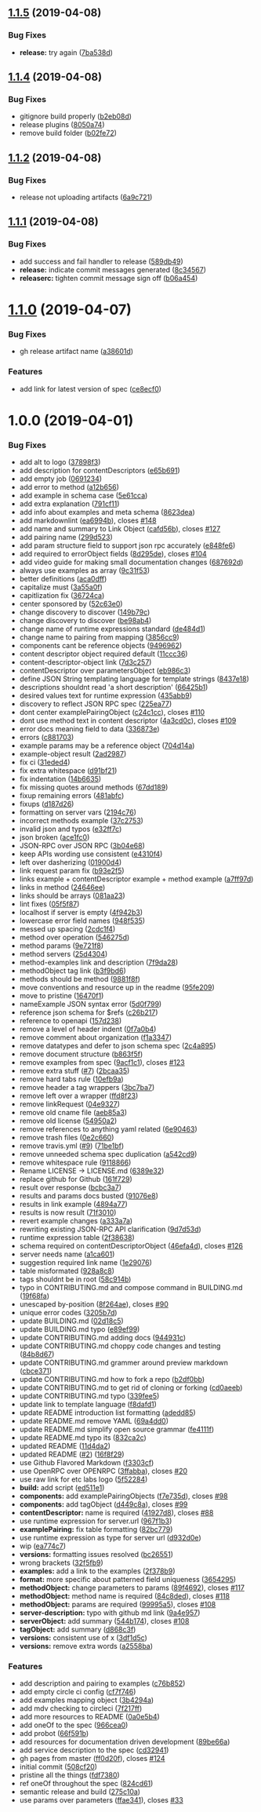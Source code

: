 ## [1.1.5](https://github.com/open-rpc/spec/compare/1.1.4...1.1.5) (2019-04-08)


### Bug Fixes

* **release:** try again ([7ba538d](https://github.com/open-rpc/spec/commit/7ba538d))

## [1.1.4](https://github.com/open-rpc/spec/compare/1.1.3...1.1.4) (2019-04-08)


### Bug Fixes

* gitignore build properly ([b2eb08d](https://github.com/open-rpc/spec/commit/b2eb08d))
* release plugins ([8050a74](https://github.com/open-rpc/spec/commit/8050a74))
* remove build folder ([b02fe72](https://github.com/open-rpc/spec/commit/b02fe72))

## [1.1.2](https://github.com/open-rpc/spec/compare/1.1.1...1.1.2) (2019-04-08)


### Bug Fixes

* release not uploading artifacts ([6a9c721](https://github.com/open-rpc/spec/commit/6a9c721))

## [1.1.1](https://github.com/open-rpc/spec/compare/1.1.0...1.1.1) (2019-04-08)


### Bug Fixes

* add success and fail handler to release ([589db49](https://github.com/open-rpc/spec/commit/589db49))
* **release:** indicate commit messages generated ([8c34567](https://github.com/open-rpc/spec/commit/8c34567))
* **releaserc:** tighten commit message sign off ([b06a454](https://github.com/open-rpc/spec/commit/b06a454))

# [1.1.0](https://github.com/open-rpc/spec/compare/1.0.0...1.1.0) (2019-04-07)


### Bug Fixes

* gh release artifact name ([a38601d](https://github.com/open-rpc/spec/commit/a38601d))


### Features

* add link for latest version of spec ([ce8ecf0](https://github.com/open-rpc/spec/commit/ce8ecf0))

# 1.0.0 (2019-04-01)


### Bug Fixes

* add alt to logo ([37898f3](https://github.com/open-rpc/spec/commit/37898f3))
* add description for contentDescriptors ([e65b691](https://github.com/open-rpc/spec/commit/e65b691))
* add empty job ([0691234](https://github.com/open-rpc/spec/commit/0691234))
* add error to method ([a12b656](https://github.com/open-rpc/spec/commit/a12b656))
* add example in schema case ([5e61cca](https://github.com/open-rpc/spec/commit/5e61cca))
* add extra explanation ([791cf11](https://github.com/open-rpc/spec/commit/791cf11))
* add info about examples and meta schema ([8623dea](https://github.com/open-rpc/spec/commit/8623dea))
* add markdownlint ([ea6994b](https://github.com/open-rpc/spec/commit/ea6994b)), closes [#148](https://github.com/open-rpc/spec/issues/148)
* add name and summary to Link Object ([cafd56b](https://github.com/open-rpc/spec/commit/cafd56b)), closes [#127](https://github.com/open-rpc/spec/issues/127)
* add pairing name ([299d523](https://github.com/open-rpc/spec/commit/299d523))
* add param structure field to support json rpc accurately ([e848fe6](https://github.com/open-rpc/spec/commit/e848fe6))
* add required to errorObject fields ([8d295de](https://github.com/open-rpc/spec/commit/8d295de)), closes [#104](https://github.com/open-rpc/spec/issues/104)
* add video guide for making small documentation changes ([687692d](https://github.com/open-rpc/spec/commit/687692d))
* always use examples as array ([9c31f53](https://github.com/open-rpc/spec/commit/9c31f53))
* better definitions ([aca0dff](https://github.com/open-rpc/spec/commit/aca0dff))
* capitalize must ([3a55a0f](https://github.com/open-rpc/spec/commit/3a55a0f))
* capitlization fix ([36724ca](https://github.com/open-rpc/spec/commit/36724ca))
* center sponsored by ([52c63e0](https://github.com/open-rpc/spec/commit/52c63e0))
* change discovery to discover ([149b79c](https://github.com/open-rpc/spec/commit/149b79c))
* change discovery to discover ([be98ab4](https://github.com/open-rpc/spec/commit/be98ab4))
* change name of runtime expressions standard ([de484d1](https://github.com/open-rpc/spec/commit/de484d1))
* change name to pairing from mapping ([3856cc9](https://github.com/open-rpc/spec/commit/3856cc9))
* components cant be reference objects ([9496962](https://github.com/open-rpc/spec/commit/9496962))
* content descriptor object required default ([11ccc36](https://github.com/open-rpc/spec/commit/11ccc36))
* content-descriptor-object link ([7d3c257](https://github.com/open-rpc/spec/commit/7d3c257))
* contentDescriptor over parametersObject ([eb986c3](https://github.com/open-rpc/spec/commit/eb986c3))
* define JSON String templating language for template strings ([8437e18](https://github.com/open-rpc/spec/commit/8437e18))
* descriptions shouldnt read 'a short description' ([66425b1](https://github.com/open-rpc/spec/commit/66425b1))
* desired values text for runtime expression ([435abb9](https://github.com/open-rpc/spec/commit/435abb9))
* discovery to reflect JSON RPC spec ([225ea77](https://github.com/open-rpc/spec/commit/225ea77))
* dont center examplePairingObject ([c24c1cc](https://github.com/open-rpc/spec/commit/c24c1cc)), closes [#110](https://github.com/open-rpc/spec/issues/110)
* dont use method text in content descriptor ([4a3cd0c](https://github.com/open-rpc/spec/commit/4a3cd0c)), closes [#109](https://github.com/open-rpc/spec/issues/109)
* error docs meaning field to data ([336873e](https://github.com/open-rpc/spec/commit/336873e))
* errors ([c881703](https://github.com/open-rpc/spec/commit/c881703))
* example params may be a reference object ([704d14a](https://github.com/open-rpc/spec/commit/704d14a))
* example-object result ([2ad2987](https://github.com/open-rpc/spec/commit/2ad2987))
* fix ci ([31eded4](https://github.com/open-rpc/spec/commit/31eded4))
* fix extra whitespace ([d91bf21](https://github.com/open-rpc/spec/commit/d91bf21))
* fix indentation ([14b6635](https://github.com/open-rpc/spec/commit/14b6635))
* fix missing quotes around methods ([67dd189](https://github.com/open-rpc/spec/commit/67dd189))
* fixup remaining errors ([481abfc](https://github.com/open-rpc/spec/commit/481abfc))
* fixups ([d187d26](https://github.com/open-rpc/spec/commit/d187d26))
* formatting on server vars ([2194c76](https://github.com/open-rpc/spec/commit/2194c76))
* incorrect methods example ([37c2753](https://github.com/open-rpc/spec/commit/37c2753))
* invalid json and typos ([e32ff7c](https://github.com/open-rpc/spec/commit/e32ff7c))
* json broken ([ace1fc0](https://github.com/open-rpc/spec/commit/ace1fc0))
* JSON-RPC over JSON RPC ([3b04e68](https://github.com/open-rpc/spec/commit/3b04e68))
* keep APIs wording use consistent ([e4310f4](https://github.com/open-rpc/spec/commit/e4310f4))
* left over dasherizing ([01900d4](https://github.com/open-rpc/spec/commit/01900d4))
* link request param fix ([b93e2f5](https://github.com/open-rpc/spec/commit/b93e2f5))
* links example + contentDescriptor example + method example ([a7ff97d](https://github.com/open-rpc/spec/commit/a7ff97d))
* links in method ([24646ee](https://github.com/open-rpc/spec/commit/24646ee))
* links should be arrays ([081aa23](https://github.com/open-rpc/spec/commit/081aa23))
* lint fixes ([05f5f87](https://github.com/open-rpc/spec/commit/05f5f87))
* localhost if server is empty ([4f942b3](https://github.com/open-rpc/spec/commit/4f942b3))
* lowercase error field names ([948f535](https://github.com/open-rpc/spec/commit/948f535))
* messed up spacing ([2cdc1f4](https://github.com/open-rpc/spec/commit/2cdc1f4))
* method over operation ([546275d](https://github.com/open-rpc/spec/commit/546275d))
* method params ([9e721f8](https://github.com/open-rpc/spec/commit/9e721f8))
* method servers ([25d4304](https://github.com/open-rpc/spec/commit/25d4304))
* method-examples link and description ([7f9da28](https://github.com/open-rpc/spec/commit/7f9da28))
* methodObject tag link ([b3f9bd6](https://github.com/open-rpc/spec/commit/b3f9bd6))
* methods should be method ([9881f8f](https://github.com/open-rpc/spec/commit/9881f8f))
* move conventions and resource up in the readme ([95fe209](https://github.com/open-rpc/spec/commit/95fe209))
* move to pristine ([16470f1](https://github.com/open-rpc/spec/commit/16470f1))
* nameExample JSON syntax error ([5d0f799](https://github.com/open-rpc/spec/commit/5d0f799))
* reference json schema for $refs ([c26b217](https://github.com/open-rpc/spec/commit/c26b217))
* reference to openapi ([157d238](https://github.com/open-rpc/spec/commit/157d238))
* remove a level of header indent ([0f7a0b4](https://github.com/open-rpc/spec/commit/0f7a0b4))
* remove comment about organization ([f1a3347](https://github.com/open-rpc/spec/commit/f1a3347))
* remove datatypes and defer to json schema spec ([2c4a895](https://github.com/open-rpc/spec/commit/2c4a895))
* remove document structure ([b863f5f](https://github.com/open-rpc/spec/commit/b863f5f))
* remove examples from spec ([9acf1c1](https://github.com/open-rpc/spec/commit/9acf1c1)), closes [#123](https://github.com/open-rpc/spec/issues/123)
* remove extra stuff ([#7](https://github.com/open-rpc/spec/issues/7)) ([2bcaa35](https://github.com/open-rpc/spec/commit/2bcaa35))
* remove hard tabs rule ([10efb9a](https://github.com/open-rpc/spec/commit/10efb9a))
* remove header a tag wrappers ([3bc7ba7](https://github.com/open-rpc/spec/commit/3bc7ba7))
* remove left over a wrapper ([ffd8f23](https://github.com/open-rpc/spec/commit/ffd8f23))
* remove linkRequest ([04e9327](https://github.com/open-rpc/spec/commit/04e9327))
* remove old cname file ([aeb85a3](https://github.com/open-rpc/spec/commit/aeb85a3))
* remove old license ([54950a2](https://github.com/open-rpc/spec/commit/54950a2))
* remove references to anything yaml related ([6e90463](https://github.com/open-rpc/spec/commit/6e90463))
* remove trash files ([0e2c660](https://github.com/open-rpc/spec/commit/0e2c660))
* remove travis.yml ([#9](https://github.com/open-rpc/spec/issues/9)) ([71be1bf](https://github.com/open-rpc/spec/commit/71be1bf))
* remove unneeded schema spec duplication ([a542cd9](https://github.com/open-rpc/spec/commit/a542cd9))
* remove whitespace rule ([9118866](https://github.com/open-rpc/spec/commit/9118866))
* Rename LICENSE -> LICENSE.md ([6389e32](https://github.com/open-rpc/spec/commit/6389e32))
* replace github for Github ([161f729](https://github.com/open-rpc/spec/commit/161f729))
* result over response ([bcbc3a7](https://github.com/open-rpc/spec/commit/bcbc3a7))
* results and params docs busted ([91076e8](https://github.com/open-rpc/spec/commit/91076e8))
* results in link example ([4894a77](https://github.com/open-rpc/spec/commit/4894a77))
* results is now result ([71f3010](https://github.com/open-rpc/spec/commit/71f3010))
* revert example changes ([a333a7a](https://github.com/open-rpc/spec/commit/a333a7a))
* rewriting existing JSON-RPC API clarification ([9d7d53d](https://github.com/open-rpc/spec/commit/9d7d53d))
* runtime expression table ([2f38638](https://github.com/open-rpc/spec/commit/2f38638))
* schema required on contentDescriptorObject ([46efa4d](https://github.com/open-rpc/spec/commit/46efa4d)), closes [#126](https://github.com/open-rpc/spec/issues/126)
* server needs name ([a1ca601](https://github.com/open-rpc/spec/commit/a1ca601))
* suggestion required link name ([1e29076](https://github.com/open-rpc/spec/commit/1e29076))
* table misformated ([928a8c8](https://github.com/open-rpc/spec/commit/928a8c8))
* tags shouldnt be in root ([58c914b](https://github.com/open-rpc/spec/commit/58c914b))
* typo in CONTRIBUTING.md and compose command in BUILDING.md ([19f68fa](https://github.com/open-rpc/spec/commit/19f68fa))
* unescaped by-position ([8f264ae](https://github.com/open-rpc/spec/commit/8f264ae)), closes [#90](https://github.com/open-rpc/spec/issues/90)
* unique error codes ([3205b7d](https://github.com/open-rpc/spec/commit/3205b7d))
* update BUILDING.md ([02d18c5](https://github.com/open-rpc/spec/commit/02d18c5))
* update BUILDING.md typo ([e89ef99](https://github.com/open-rpc/spec/commit/e89ef99))
* update CONTRIBUTING.md adding docs ([944931c](https://github.com/open-rpc/spec/commit/944931c))
* update CONTRIBUTING.md choppy code changes and testing ([84b8d67](https://github.com/open-rpc/spec/commit/84b8d67))
* update CONTRIBUTING.md grammer around preview markdown ([cbce371](https://github.com/open-rpc/spec/commit/cbce371))
* update CONTRIBUTING.md how to fork a repo ([b2df0bb](https://github.com/open-rpc/spec/commit/b2df0bb))
* update CONTRIBUTING.md to get rid of cloning or forking ([cd0aeeb](https://github.com/open-rpc/spec/commit/cd0aeeb))
* update CONTRIBUTING.md typo ([339fee5](https://github.com/open-rpc/spec/commit/339fee5))
* update link to template language ([f8dafd1](https://github.com/open-rpc/spec/commit/f8dafd1))
* update README introduction list formatting ([adedd85](https://github.com/open-rpc/spec/commit/adedd85))
* update README.md remove YAML ([69a4dd0](https://github.com/open-rpc/spec/commit/69a4dd0))
* update README.md simplify open source grammar ([fe4111f](https://github.com/open-rpc/spec/commit/fe4111f))
* update README.md typo its ([832ca2c](https://github.com/open-rpc/spec/commit/832ca2c))
* updated README ([11d4da2](https://github.com/open-rpc/spec/commit/11d4da2))
* updated README ([#2](https://github.com/open-rpc/spec/issues/2)) ([16f8f29](https://github.com/open-rpc/spec/commit/16f8f29))
* use Github Flavored Markdown ([f3303cf](https://github.com/open-rpc/spec/commit/f3303cf))
* use OpenRPC over OPENRPC ([3ffabba](https://github.com/open-rpc/spec/commit/3ffabba)), closes [#20](https://github.com/open-rpc/spec/issues/20)
* use raw link for etc labs logo ([5f52284](https://github.com/open-rpc/spec/commit/5f52284))
* **build:** add script ([ed511e1](https://github.com/open-rpc/spec/commit/ed511e1))
* **components:** add examplePairingObjects ([f7e735d](https://github.com/open-rpc/spec/commit/f7e735d)), closes [#98](https://github.com/open-rpc/spec/issues/98)
* **components:** add tagObject ([d449c8a](https://github.com/open-rpc/spec/commit/d449c8a)), closes [#99](https://github.com/open-rpc/spec/issues/99)
* **contentDescriptor:** name is required ([41927d8](https://github.com/open-rpc/spec/commit/41927d8)), closes [#88](https://github.com/open-rpc/spec/issues/88)
* use runtime expression for server.url ([967f1b3](https://github.com/open-rpc/spec/commit/967f1b3))
* **examplePairing:** fix table formatting ([82bc779](https://github.com/open-rpc/spec/commit/82bc779))
* use runtime expression as type for server url ([d932d0e](https://github.com/open-rpc/spec/commit/d932d0e))
* wip ([ea774c7](https://github.com/open-rpc/spec/commit/ea774c7))
* **versions:** formatting issues resolved ([bc26551](https://github.com/open-rpc/spec/commit/bc26551))
* wrong brackets ([32f5fb9](https://github.com/open-rpc/spec/commit/32f5fb9))
* **examples:** add a link to the examples ([2f378b9](https://github.com/open-rpc/spec/commit/2f378b9))
* **format:** more specific about patterned field uniqueness ([3654295](https://github.com/open-rpc/spec/commit/3654295))
* **methodObject:** change parameters to params ([89f4692](https://github.com/open-rpc/spec/commit/89f4692)), closes [#117](https://github.com/open-rpc/spec/issues/117)
* **methodObject:** method name is required ([84c8ded](https://github.com/open-rpc/spec/commit/84c8ded)), closes [#118](https://github.com/open-rpc/spec/issues/118)
* **methodObject:** params are required ([99995a5](https://github.com/open-rpc/spec/commit/99995a5)), closes [#108](https://github.com/open-rpc/spec/issues/108)
* **server-description:** typo with github md link ([9a4e957](https://github.com/open-rpc/spec/commit/9a4e957))
* **serverObject:** add summary ([544b174](https://github.com/open-rpc/spec/commit/544b174)), closes [#108](https://github.com/open-rpc/spec/issues/108)
* **tagObject:** add summary ([d868c3f](https://github.com/open-rpc/spec/commit/d868c3f))
* **versions:** consistent use of x ([3df1d5c](https://github.com/open-rpc/spec/commit/3df1d5c))
* **versions:** remove extra words ([a2558ba](https://github.com/open-rpc/spec/commit/a2558ba))


### Features

* add description and pairing to examples ([c76b852](https://github.com/open-rpc/spec/commit/c76b852))
* add empty circle ci config ([cf7f746](https://github.com/open-rpc/spec/commit/cf7f746))
* add examples mapping object ([3b4294a](https://github.com/open-rpc/spec/commit/3b4294a))
* add mdv checking to circleci ([7f217ff](https://github.com/open-rpc/spec/commit/7f217ff))
* add more resources to README ([0a0e5b4](https://github.com/open-rpc/spec/commit/0a0e5b4))
* add oneOf to the spec ([966cea0](https://github.com/open-rpc/spec/commit/966cea0))
* add probot ([66f591b](https://github.com/open-rpc/spec/commit/66f591b))
* add resources for documentation driven development ([89be66a](https://github.com/open-rpc/spec/commit/89be66a))
* add service description to the spec ([cd32941](https://github.com/open-rpc/spec/commit/cd32941))
* gh pages from master ([ff0d20f](https://github.com/open-rpc/spec/commit/ff0d20f)), closes [#124](https://github.com/open-rpc/spec/issues/124)
* initial commit ([508cf20](https://github.com/open-rpc/spec/commit/508cf20))
* pristine all the things ([fdf7380](https://github.com/open-rpc/spec/commit/fdf7380))
* ref oneOf throughout the spec ([824cd61](https://github.com/open-rpc/spec/commit/824cd61))
* semantic release and build ([275c10a](https://github.com/open-rpc/spec/commit/275c10a))
* use params over parameters ([ffae341](https://github.com/open-rpc/spec/commit/ffae341)), closes [#33](https://github.com/open-rpc/spec/issues/33)
